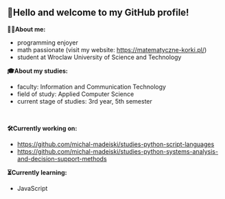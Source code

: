 ## 👋Hello and welcome to my GitHub profile!
__🧑‍💻About me:__
- programming enjoyer
- math passionate (visit my website: https://matematyczne-korki.pl/)
- student at Wroclaw University of Science and Technology

__🎓About my studies:__
- faculty: Information and Communication Technology
- field of study: Applied Computer Science
- current stage of studies: 3rd year, 5th semester
  
<br>

__🛠️Currently working on:__
- https://github.com/michal-madeiski/studies-python-script-languages
- https://github.com/michal-madeiski/studies-python-systems-analysis-and-decision-support-methods

__⏳Currently learning:__
- JavaScript
